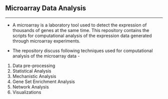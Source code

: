 ## Microarray Data Analysis

---

* A microarray is a laboratory tool used to detect the expression of thousands of genes at the same time. This repository contains the scripts for computational analysis of the expression data generated through microarray experiments.

* The repository discuss following techniques used for computational analysis of the microarray data -
1. Data pre-processing
2. Statistical Analysis
3. Mechanistic Analysis
4. Gene Set Enrichment Analysis
5. Network Analysis
6. Visualizations
